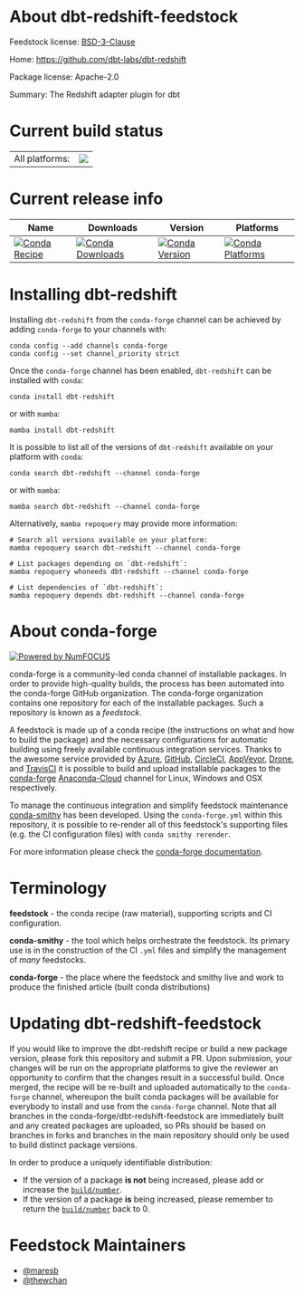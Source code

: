 About dbt-redshift-feedstock
============================

Feedstock license: [BSD-3-Clause](https://github.com/conda-forge/dbt-redshift-feedstock/blob/main/LICENSE.txt)

Home: https://github.com/dbt-labs/dbt-redshift

Package license: Apache-2.0

Summary: The Redshift adapter plugin for dbt

Current build status
====================


<table><tr><td>All platforms:</td>
    <td>
      <a href="https://dev.azure.com/conda-forge/feedstock-builds/_build/latest?definitionId=16767&branchName=main">
        <img src="https://dev.azure.com/conda-forge/feedstock-builds/_apis/build/status/dbt-redshift-feedstock?branchName=main">
      </a>
    </td>
  </tr>
</table>

Current release info
====================

| Name | Downloads | Version | Platforms |
| --- | --- | --- | --- |
| [![Conda Recipe](https://img.shields.io/badge/recipe-dbt--redshift-green.svg)](https://anaconda.org/conda-forge/dbt-redshift) | [![Conda Downloads](https://img.shields.io/conda/dn/conda-forge/dbt-redshift.svg)](https://anaconda.org/conda-forge/dbt-redshift) | [![Conda Version](https://img.shields.io/conda/vn/conda-forge/dbt-redshift.svg)](https://anaconda.org/conda-forge/dbt-redshift) | [![Conda Platforms](https://img.shields.io/conda/pn/conda-forge/dbt-redshift.svg)](https://anaconda.org/conda-forge/dbt-redshift) |

Installing dbt-redshift
=======================

Installing `dbt-redshift` from the `conda-forge` channel can be achieved by adding `conda-forge` to your channels with:

```
conda config --add channels conda-forge
conda config --set channel_priority strict
```

Once the `conda-forge` channel has been enabled, `dbt-redshift` can be installed with `conda`:

```
conda install dbt-redshift
```

or with `mamba`:

```
mamba install dbt-redshift
```

It is possible to list all of the versions of `dbt-redshift` available on your platform with `conda`:

```
conda search dbt-redshift --channel conda-forge
```

or with `mamba`:

```
mamba search dbt-redshift --channel conda-forge
```

Alternatively, `mamba repoquery` may provide more information:

```
# Search all versions available on your platform:
mamba repoquery search dbt-redshift --channel conda-forge

# List packages depending on `dbt-redshift`:
mamba repoquery whoneeds dbt-redshift --channel conda-forge

# List dependencies of `dbt-redshift`:
mamba repoquery depends dbt-redshift --channel conda-forge
```


About conda-forge
=================

[![Powered by
NumFOCUS](https://img.shields.io/badge/powered%20by-NumFOCUS-orange.svg?style=flat&colorA=E1523D&colorB=007D8A)](https://numfocus.org)

conda-forge is a community-led conda channel of installable packages.
In order to provide high-quality builds, the process has been automated into the
conda-forge GitHub organization. The conda-forge organization contains one repository
for each of the installable packages. Such a repository is known as a *feedstock*.

A feedstock is made up of a conda recipe (the instructions on what and how to build
the package) and the necessary configurations for automatic building using freely
available continuous integration services. Thanks to the awesome service provided by
[Azure](https://azure.microsoft.com/en-us/services/devops/), [GitHub](https://github.com/),
[CircleCI](https://circleci.com/), [AppVeyor](https://www.appveyor.com/),
[Drone](https://cloud.drone.io/welcome), and [TravisCI](https://travis-ci.com/)
it is possible to build and upload installable packages to the
[conda-forge](https://anaconda.org/conda-forge) [Anaconda-Cloud](https://anaconda.org/)
channel for Linux, Windows and OSX respectively.

To manage the continuous integration and simplify feedstock maintenance
[conda-smithy](https://github.com/conda-forge/conda-smithy) has been developed.
Using the ``conda-forge.yml`` within this repository, it is possible to re-render all of
this feedstock's supporting files (e.g. the CI configuration files) with ``conda smithy rerender``.

For more information please check the [conda-forge documentation](https://conda-forge.org/docs/).

Terminology
===========

**feedstock** - the conda recipe (raw material), supporting scripts and CI configuration.

**conda-smithy** - the tool which helps orchestrate the feedstock.
                   Its primary use is in the construction of the CI ``.yml`` files
                   and simplify the management of *many* feedstocks.

**conda-forge** - the place where the feedstock and smithy live and work to
                  produce the finished article (built conda distributions)


Updating dbt-redshift-feedstock
===============================

If you would like to improve the dbt-redshift recipe or build a new
package version, please fork this repository and submit a PR. Upon submission,
your changes will be run on the appropriate platforms to give the reviewer an
opportunity to confirm that the changes result in a successful build. Once
merged, the recipe will be re-built and uploaded automatically to the
`conda-forge` channel, whereupon the built conda packages will be available for
everybody to install and use from the `conda-forge` channel.
Note that all branches in the conda-forge/dbt-redshift-feedstock are
immediately built and any created packages are uploaded, so PRs should be based
on branches in forks and branches in the main repository should only be used to
build distinct package versions.

In order to produce a uniquely identifiable distribution:
 * If the version of a package **is not** being increased, please add or increase
   the [``build/number``](https://docs.conda.io/projects/conda-build/en/latest/resources/define-metadata.html#build-number-and-string).
 * If the version of a package **is** being increased, please remember to return
   the [``build/number``](https://docs.conda.io/projects/conda-build/en/latest/resources/define-metadata.html#build-number-and-string)
   back to 0.

Feedstock Maintainers
=====================

* [@maresb](https://github.com/maresb/)
* [@thewchan](https://github.com/thewchan/)


